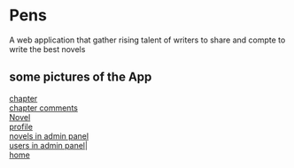 # Pens
A web application that gather rising talent of writers to share and compte to write the best novels 
## some pictures of the App
[chapter](https://i.imgur.com/XhffMw0.png) <br />
[chapter comments](https://i.imgur.com/w6DqoKW.png)<br />
[Novel](https://i.imgur.com/kd2utv8.png)<br />
[profile](https://i.imgur.com/KtimJ33.png)<br />
[novels in admin panel](https://i.imgur.com/CVoA1jq.png)<br />
[users in admin panel](https://i.imgur.com/NGVqIFC.png)|<br />
[home](https://i.imgur.com/TG1qX52.png)<br />
